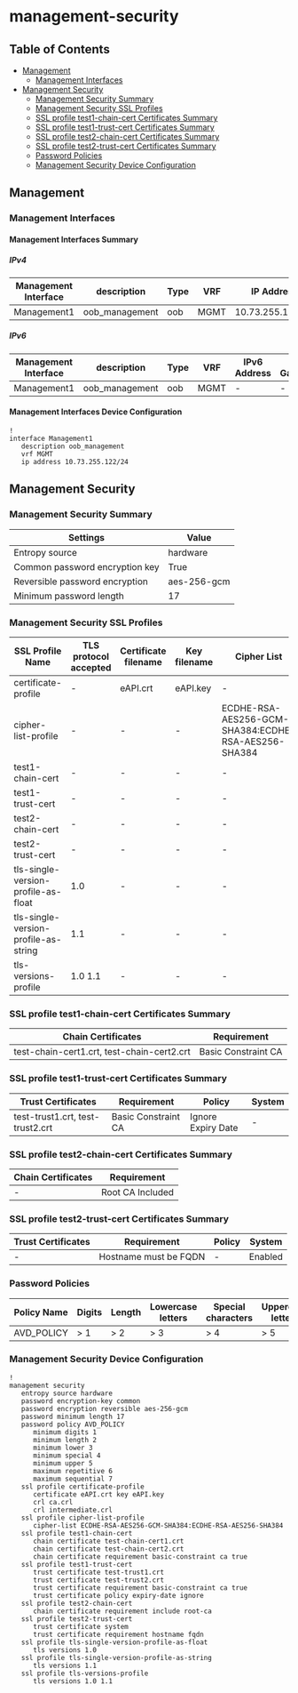 # management-security

## Table of Contents

- [Management](#management)
  - [Management Interfaces](#management-interfaces)
- [Management Security](#management-security)
  - [Management Security Summary](#management-security-summary)
  - [Management Security SSL Profiles](#management-security-ssl-profiles)
  - [SSL profile test1-chain-cert Certificates Summary](#ssl-profile-test1-chain-cert-certificates-summary)
  - [SSL profile test1-trust-cert Certificates Summary](#ssl-profile-test1-trust-cert-certificates-summary)
  - [SSL profile test2-chain-cert Certificates Summary](#ssl-profile-test2-chain-cert-certificates-summary)
  - [SSL profile test2-trust-cert Certificates Summary](#ssl-profile-test2-trust-cert-certificates-summary)
  - [Password Policies](#password-policies)
  - [Management Security Device Configuration](#management-security-device-configuration)

## Management

### Management Interfaces

#### Management Interfaces Summary

##### IPv4

| Management Interface | description | Type | VRF | IP Address | Gateway |
| -------------------- | ----------- | ---- | --- | ---------- | ------- |
| Management1 | oob_management | oob | MGMT | 10.73.255.122/24 | 10.73.255.2 |

##### IPv6

| Management Interface | description | Type | VRF | IPv6 Address | IPv6 Gateway |
| -------------------- | ----------- | ---- | --- | ------------ | ------------ |
| Management1 | oob_management | oob | MGMT | - | - |

#### Management Interfaces Device Configuration

```eos
!
interface Management1
   description oob_management
   vrf MGMT
   ip address 10.73.255.122/24
```

## Management Security

### Management Security Summary

| Settings | Value |
| -------- | ----- |
| Entropy source | hardware |
| Common password encryption key | True |
| Reversible password encryption | aes-256-gcm |
| Minimum password length | 17 |

### Management Security SSL Profiles

| SSL Profile Name | TLS protocol accepted | Certificate filename | Key filename | Cipher List | CRLs |
| ---------------- | --------------------- | -------------------- | ------------ | ----------- | ---- |
| certificate-profile | - | eAPI.crt | eAPI.key | - | ca.crl<br>intermediate.crl |
| cipher-list-profile | - | - | - | ECDHE-RSA-AES256-GCM-SHA384:ECDHE-RSA-AES256-SHA384 | - |
| test1-chain-cert | - | - | - | - | - |
| test1-trust-cert | - | - | - | - | - |
| test2-chain-cert | - | - | - | - | - |
| test2-trust-cert | - | - | - | - | - |
| tls-single-version-profile-as-float | 1.0 | - | - | - | - |
| tls-single-version-profile-as-string | 1.1 | - | - | - | - |
| tls-versions-profile | 1.0 1.1 | - | - | - | - |

### SSL profile test1-chain-cert Certificates Summary

| Chain Certificates | Requirement |
| ------------------ | ----------- |
| test-chain-cert1.crt, test-chain-cert2.crt | Basic Constraint CA |

### SSL profile test1-trust-cert Certificates Summary

| Trust Certificates | Requirement | Policy | System |
| ------------------ | ----------- | ------ | ------ |
| test-trust1.crt, test-trust2.crt | Basic Constraint CA | Ignore Expiry Date | - |

### SSL profile test2-chain-cert Certificates Summary

| Chain Certificates | Requirement |
| ------------------ | ----------- |
| - | Root CA Included |

### SSL profile test2-trust-cert Certificates Summary

| Trust Certificates | Requirement | Policy | System |
| ------------------ | ----------- | ------ | ------ |
| - | Hostname must be FQDN | - | Enabled |

### Password Policies

| Policy Name | Digits | Length | Lowercase letters | Special characters | Uppercase letters | Repetitive characters | Sequential characters |
|-------------|--------|--------|-------------------|--------------------|-------------------|-----------------------|----------------------|
| AVD_POLICY | > 1 | > 2 | > 3 | > 4 | > 5 | < 6 | < 7 |

### Management Security Device Configuration

```eos
!
management security
   entropy source hardware
   password encryption-key common
   password encryption reversible aes-256-gcm
   password minimum length 17
   password policy AVD_POLICY
      minimum digits 1
      minimum length 2
      minimum lower 3
      minimum special 4
      minimum upper 5
      maximum repetitive 6
      maximum sequential 7
   ssl profile certificate-profile
      certificate eAPI.crt key eAPI.key
      crl ca.crl
      crl intermediate.crl
   ssl profile cipher-list-profile
      cipher-list ECDHE-RSA-AES256-GCM-SHA384:ECDHE-RSA-AES256-SHA384
   ssl profile test1-chain-cert
      chain certificate test-chain-cert1.crt
      chain certificate test-chain-cert2.crt
      chain certificate requirement basic-constraint ca true
   ssl profile test1-trust-cert
      trust certificate test-trust1.crt
      trust certificate test-trust2.crt
      trust certificate requirement basic-constraint ca true
      trust certificate policy expiry-date ignore
   ssl profile test2-chain-cert
      chain certificate requirement include root-ca
   ssl profile test2-trust-cert
      trust certificate system
      trust certificate requirement hostname fqdn
   ssl profile tls-single-version-profile-as-float
      tls versions 1.0
   ssl profile tls-single-version-profile-as-string
      tls versions 1.1
   ssl profile tls-versions-profile
      tls versions 1.0 1.1
```
